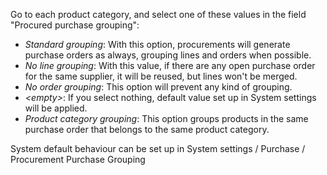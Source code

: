Go to each product category, and select one of these values in the field
"Procured purchase grouping":

- *Standard grouping*: With this option, procurements will generate
  purchase orders as always, grouping lines and orders when possible.
- *No line grouping*: With this value, if there are any open purchase
  order for the same supplier, it will be reused, but lines won't be
  merged.
- *No order grouping*: This option will prevent any kind of grouping.
- *\<empty\>*: If you select nothing, default value set up in System
  settings will be applied.
- *Product category grouping*: This option groups products in the same
  purchase order that belongs to the same product category.

System default behaviour can be set up in System settings / Purchase /
Procurement Purchase Grouping
